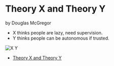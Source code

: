 # Theory X and Theory Y

by Douglas McGregor

* X thinks people are lazy, need supervision.
* Y thinks people can be autonomous if trusted.

![X Y](img/x-y.png)

* [Theory X and Theory Y](https://en.wikipedia.org/wiki/Theory_X_and_Theory_Y)



